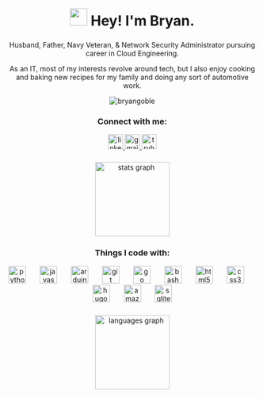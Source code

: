 <h1 align="center"><img src="https://emojis.slackmojis.com/emojis/images/1701758024/79791/pokemonashq.gif?1701758024" width="35"/> Hey! I'm Bryan.</h1>

###
  
<p align="center">Husband, Father, Navy Veteran, & Network Security Administrator pursuing career in Cloud Engineering.</p>

<p align="center">As an IT, most of my interests revolve around tech, but I also enjoy cooking and baking new recipes for my family and doing any sort of automotive work.</p>

<p align="center"> <img src="https://komarev.com/ghpvc/?username=bryangoble&label=Profile%20views&color=0e75b6&style=flat" alt="bryangoble" /> </p>

###

<div align="center">
  <h3 align="center">Connect with me:</h3>
  <a href="https://www.linkedin.com/in/bryan-goble/" target="_blank">
    <img src="https://img.shields.io/static/v1?message=LinkedIn&logo=linkedin&label=&color=0077B5&logoColor=white&labelColor=&style=for-the-badge" height="30" alt="linkedin logo"  />
  </a>
  <a href="bryangoblee@gmail.com" target="_blank">
    <img src="https://img.shields.io/static/v1?message=Gmail&logo=gmail&label=&color=D14836&logoColor=white&labelColor=&style=for-the-badge" height="30" alt="gmail logo"  />
  </a>
  <a href="https://tryhackme.com/p/bgubs" target="_blank">
    <img src="https://img.shields.io/static/v1?message=TryHackMe&logo=tryhackme&label=&color=88cc14&logoColor=white&labelColor=&style=for-the-badge" height="30" alt="tryhackme logo"  />
  </a>
</div>

###

<div align="center">
  <img src="https://github-readme-stats.vercel.app/api?username=BryanGoble&hide_title=true&hide_rank=false&show_icons=true&include_all_commits=true&count_private=true&disable_animations=false&theme=nord&locale=en&hide_border=true&order=1" height="150" alt="stats graph"/>
</div>

###

<div align="center">
  <h3 align="center">Things I code with:</h3>
  <img src="https://skillicons.dev/icons?i=py" height="35" alt="python logo"  />
  <img width="20" />
  <img src="https://skillicons.dev/icons?i=js" height="35" alt="javascript logo"  />
  <img width="20" />
  <img src="https://skillicons.dev/icons?i=arduino" height="35" alt="arduino logo"  />
  <img width="20" />
  <img src="https://skillicons.dev/icons?i=git" height="35" alt="git logo"  />
  <img width="20" />
  <img src="https://skillicons.dev/icons?i=go" height="35" alt="go logo"  />
  <img width="20" />
  <img src="https://skillicons.dev/icons?i=bash" height="35" alt="bash logo"  />
  <img width="20" />
  <img src="https://skillicons.dev/icons?i=html" height="35" alt="html5 logo"  />
  <img width="20" />
  <img src="https://skillicons.dev/icons?i=css" height="35" alt="css3 logo"  />
  <img width="20" />
  <img src="https://cdn.jsdelivr.net/gh/devicons/devicon/icons/hugo/hugo-original.svg" height="35" alt="hugo logo"  />
  <img width="20" />
  <img src="https://skillicons.dev/icons?i=aws" height="35" alt="amazonwebservices logo"  />
  <img width="20" />
  <img src="https://skillicons.dev/icons?i=sqlite" height="35" alt="sqlite logo"  />
</div>

###

<div align="center">
  <img src="https://github-readme-stats.vercel.app/api/top-langs?username=BryanGoble&locale=en&hide_title=true&layout=compact&card_width=320&langs_count=6&theme=nord&hide_border=true&order=2" height="150" alt="languages graph"  />
</div>

###
